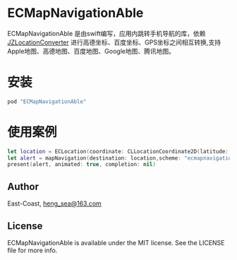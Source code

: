 # ECMapNavigationAble

ECMapNavigationAble 是由swift编写，应用内跳转手机导航的库，依赖[JZLocationConverter](https://github.com/JackZhouCn/JZLocationConverter) 进行高德坐标、百度坐标、GPS坐标之间相互转换,支持Apple地图、高德地图、百度地图、Google地图、腾讯地图。

# 安装

```ruby
pod "ECMapNavigationAble"
``` 

# 使用案例


``` swift
let location = ECLocation(coordinate: CLLocationCoordinate2D(latitude: 30.2853100000, longitude: 120.1001900000), type: .gcj02)  
let alert = mapNavigation(destination: location,scheme: "ecmapnavigation", app: "demo")  
present(alert, animated: true, completion: nil)
```


## Author

East-Coast, heng_sea@163.com

## License

ECMapNavigationAble is available under the MIT license. See the LICENSE file for more info.
